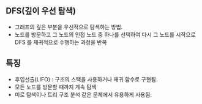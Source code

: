 
## DFS(깊이 우선 탐색)

* 그래프의 깊은 부분을 우선적으로 탐색하는 방법.
* 노드를 방문하고 그 노드의 인접 노드 중 하나를 선택하여 다시 그 노드를 시작으로 DFS 를 재귀적으로 수행하는 과정을 반복


## 특징

* 후입선출(LIFO) : 구조의 스택을 사용하거나 재귀 함수로 구현됨.
* 모든 노드를 방문할 때까지 계속 탐색
* 미로 탐색이나 트리 구조 분석 같은 문제에서 유용하게 사용됨.


